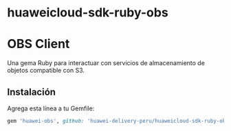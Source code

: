 # huaweicloud-sdk-ruby-obs
# OBS Client

Una gema Ruby para interactuar con servicios de almacenamiento de objetos compatible con S3.

## Instalación

Agrega esta línea a tu Gemfile:

```ruby
gem 'huawei-obs', github: 'huawei-delivery-peru/huaweicloud-sdk-ruby-obs'